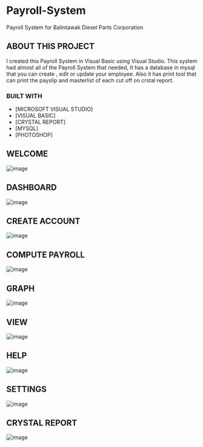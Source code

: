 # Payroll-System
Payroll System for Balintawak Diesel Parts Corporation

## ABOUT THIS PROJECT 
I created this Payroll System in Visual Basic using Visual Studio. This system had almost all of the Payroll System that needed, It has a database in mysql that you can create , edit or update your employee. Also it has print tool that can print the payslip and masterlist of each cut off on crstal report.

### BUILT WITH 
* [MICROSOFT VISUAL STUDIO]
* [VISUAL BASIC]
* [CRYSTAL REPORT]
* [MYSQL]
* [PHOTOSHOP]


## WELCOME
![image](https://user-images.githubusercontent.com/84136773/172018929-262b61e6-300c-45e2-9819-df25a7bc752a.png) 
## DASHBOARD
![image](https://user-images.githubusercontent.com/84136773/172018961-36e008d0-9314-4477-b1cf-d37dd302371f.png)
## CREATE ACCOUNT
![image](https://user-images.githubusercontent.com/84136773/172018964-cb524b0a-ebe9-47b6-9b73-adaf68001196.png)
## COMPUTE PAYROLL
![image](https://user-images.githubusercontent.com/84136773/172018976-5a8468cd-19c0-492c-a5aa-7114ab7c4ec5.png)
## GRAPH
![image](https://user-images.githubusercontent.com/84136773/172018979-06920844-f9df-4b2c-a513-25582d782780.png)
## VIEW
![image](https://user-images.githubusercontent.com/84136773/172018984-280377fa-5c3a-4055-a17c-98798723f146.png)
## HELP
![image](https://user-images.githubusercontent.com/84136773/172019012-7ce240f5-a7ac-4850-a98d-aa0a27fcda29.png)
## SETTINGS
![image](https://user-images.githubusercontent.com/84136773/172019017-e39a3431-24b1-4590-95e6-ee0ff4ad711a.png)
## CRYSTAL REPORT
![image](https://user-images.githubusercontent.com/84136773/172019021-58bb0fff-578f-447c-938a-7630383be2c4.png)


